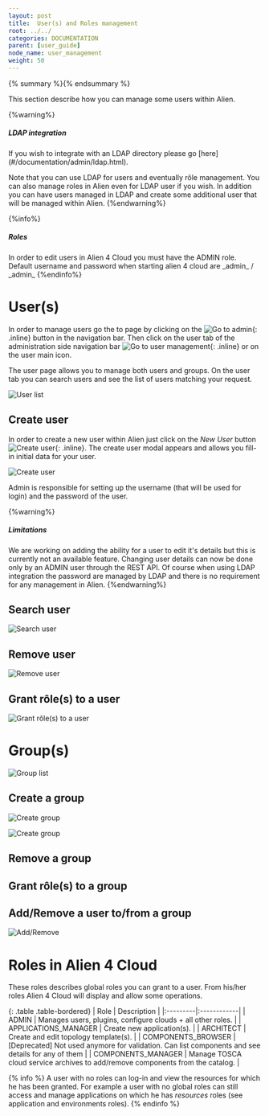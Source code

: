 ```yaml
---
layout: post
title:  User(s) and Roles management
root: ../../
categories: DOCUMENTATION
parent: [user_guide]
node_name: user_management
weight: 50
---
```


{% summary %}{% endsummary %}

This section describe how you can manage some users within Alien.

{%warning%}
<h5>LDAP integration</h5>
If you wish to integrate with an LDAP directory please go [here](#/documentation/admin/ldap.html).

Note that you can use LDAP for users and eventually rôle management. You can also manage roles in Alien even for LDAP user if you wish. In addition you can have users managed in LDAP and create some additional user that will be managed within Alien.
{%endwarning%}

{%info%}
<h5>Roles</h5>
In order to edit users in Alien 4 Cloud you must have the ADMIN role. Default username and password when starting alien 4 cloud are _admin_ / _admin_
{%endinfo%}

# User(s)

In order to manage users go the to page by clicking on the ![Go to admin](../../images/user_guide/admin/admin_button.png){: .inline} button in the navigation bar. Then click on the user tab of the administration side navigation bar ![Go to user management](../../images/user_guide/admin/users/users_menu_side.png){: .inline} or on the user main icon.

The user page allows you to manage both users and groups. On the user tab you can search users and see the list of users matching your request.

![User list](../../images/user_guide/admin/users/user_list.png)

## Create user

In order to create a new user within Alien just click on the _New User_ button ![Create user](../../images/user_guide/admin/users/user_new.png){: .inline}. The create user modal appears and allows you fill-in initial data for your user.

![Create user](../../images/user_guide/admin/users/user_new_modal.png)

Admin is responsible for setting up the username (that will be used for login) and the password of the user.

{%warning%}
<h5>Limitations</h5>
We are working on adding the ability for a user to edit it's details but this is currently not an available feature. Changing user details can now be done only by an ADMIN user through the REST API.
Of course when using LDAP integration the password are managed by LDAP and there is no requirement for any management in Alien.
{%endwarning%}

## Search user

![Search user](../../images/user_guide/admin/users/user_search.png)

## Remove user

![Remove user](../../images/user_guide/admin/users/user_remove.png)

## Grant rôle(s) to a user

![Grant rôle(s) to a user](../../images/user_guide/admin/users/user_edit_roles.png)

# Group(s)

![Group list](../../images/user_guide/admin/users/group_list.png)

## Create a group

![Create group](../../images/user_guide/admin/users/group_new.png)

![Create group](../../images/user_guide/admin/users/group_new_modal.png)

## Remove a group

## Grant rôle(s) to a group

## Add/Remove a user to/from a group

![Add/Remove ](../../images/user_guide/admin/users/user_edit_groups.png)

# Roles in Alien 4 Cloud

These roles describes global roles you can grant to a user. From his/her roles Alien 4 Cloud will display and allow some operations.

{: .table .table-bordered}
| Role | Description |
|:---------|:------------|
| ADMIN                | Manages users, plugins, configure clouds + all other roles. |
| APPLICATIONS_MANAGER | Create new application(s). |
| ARCHITECT            | Create and edit topology template(s). |
| COMPONENTS_BROWSER   | [Deprecated] Not used anymore for validation. Can list components and see details for any of them |
| COMPONENTS_MANAGER   | Manage TOSCA cloud service archives to add/remove components from the catalog. |

{% info %}
A user with no roles can log-in and view the resources for which he has been granted. For example a user with no global roles can still access and manage applications on which he has _resources_ roles (see application and environments roles).
{% endinfo %}
